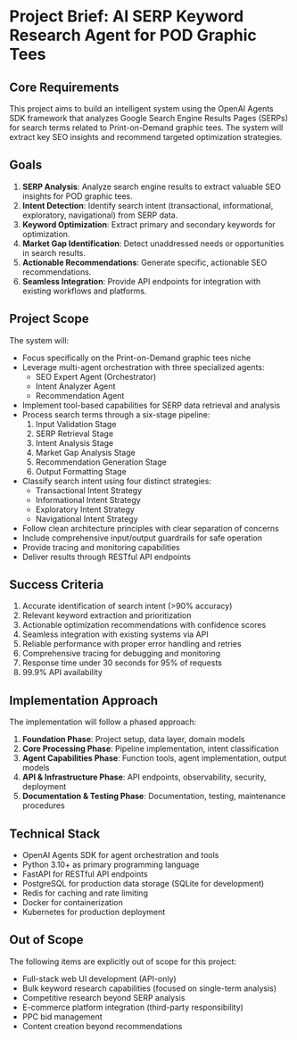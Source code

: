# Project Brief: AI SERP Keyword Research Agent for POD Graphic Tees

## Core Requirements

This project aims to build an intelligent system using the OpenAI Agents SDK framework that analyzes Google Search Engine Results Pages (SERPs) for search terms related to Print-on-Demand graphic tees. The system will extract key SEO insights and recommend targeted optimization strategies.

## Goals

1. **SERP Analysis**: Analyze search engine results to extract valuable SEO insights for POD graphic tees.
2. **Intent Detection**: Identify search intent (transactional, informational, exploratory, navigational) from SERP data.
3. **Keyword Optimization**: Extract primary and secondary keywords for optimization.
4. **Market Gap Identification**: Detect unaddressed needs or opportunities in search results.
5. **Actionable Recommendations**: Generate specific, actionable SEO recommendations.
6. **Seamless Integration**: Provide API endpoints for integration with existing workflows and platforms.

## Project Scope

The system will:
- Focus specifically on the Print-on-Demand graphic tees niche
- Leverage multi-agent orchestration with three specialized agents:
  - SEO Expert Agent (Orchestrator)
  - Intent Analyzer Agent
  - Recommendation Agent
- Implement tool-based capabilities for SERP data retrieval and analysis
- Process search terms through a six-stage pipeline:
  1. Input Validation Stage
  2. SERP Retrieval Stage
  3. Intent Analysis Stage
  4. Market Gap Analysis Stage
  5. Recommendation Generation Stage
  6. Output Formatting Stage
- Classify search intent using four distinct strategies:
  - Transactional Intent Strategy
  - Informational Intent Strategy
  - Exploratory Intent Strategy
  - Navigational Intent Strategy
- Follow clean architecture principles with clear separation of concerns
- Include comprehensive input/output guardrails for safe operation
- Provide tracing and monitoring capabilities
- Deliver results through RESTful API endpoints

## Success Criteria

1. Accurate identification of search intent (>90% accuracy)
2. Relevant keyword extraction and prioritization
3. Actionable optimization recommendations with confidence scores
4. Seamless integration with existing systems via API
5. Reliable performance with proper error handling and retries
6. Comprehensive tracing for debugging and monitoring
7. Response time under 30 seconds for 95% of requests
8. 99.9% API availability

## Implementation Approach

The implementation will follow a phased approach:
1. **Foundation Phase**: Project setup, data layer, domain models
2. **Core Processing Phase**: Pipeline implementation, intent classification
3. **Agent Capabilities Phase**: Function tools, agent implementation, output models
4. **API & Infrastructure Phase**: API endpoints, observability, security, deployment
5. **Documentation & Testing Phase**: Documentation, testing, maintenance procedures

## Technical Stack

- OpenAI Agents SDK for agent orchestration and tools
- Python 3.10+ as primary programming language
- FastAPI for RESTful API endpoints
- PostgreSQL for production data storage (SQLite for development)
- Redis for caching and rate limiting
- Docker for containerization
- Kubernetes for production deployment

## Out of Scope

The following items are explicitly out of scope for this project:
- Full-stack web UI development (API-only)
- Bulk keyword research capabilities (focused on single-term analysis)
- Competitive research beyond SERP analysis
- E-commerce platform integration (third-party responsibility)
- PPC bid management
- Content creation beyond recommendations 